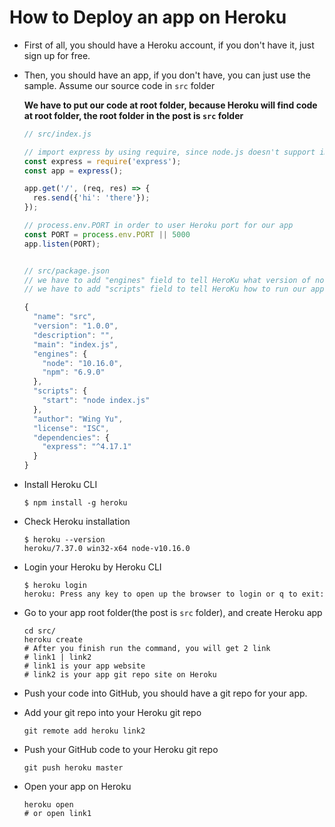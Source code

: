 # How to Deploy an app on Heroku

- First of all, you should have a Heroku account, if you don't have it, just sign up for free.

- Then, you should have an app, if you don't have, you can just use the sample. Assume our source code in `src` folder

  **We have to put our code at root folder, because Heroku will find code at root folder, the root folder in the post is `src` folder**

  ```javascript
  // src/index.js
  
  // import express by using require, since node.js doesn't support import express
  const express = require('express');
  const app = express();
  
  app.get('/', (req, res) => {
    res.send({'hi': 'there'});
  });
  
  // process.env.PORT in order to user Heroku port for our app
  const PORT = process.env.PORT || 5000
  app.listen(PORT);
  
  
  // src/package.json
  // we have to add "engines" field to tell HeroKu what version of node+npm you used
  // we have to add "scripts" field to tell HeroKu how to run our app
  
  {
    "name": "src",
    "version": "1.0.0",
    "description": "",
    "main": "index.js",
    "engines": {
      "node": "10.16.0",
      "npm": "6.9.0"
    },
    "scripts": {
      "start": "node index.js"
    },
    "author": "Wing Yu",
    "license": "ISC",
    "dependencies": {
      "express": "^4.17.1"
    }
  }
  ```

- Install Heroku CLI

  ```shell
  $ npm install -g heroku
  ```

- Check Heroku installation

  ```shell
  $ heroku --version
  heroku/7.37.0 win32-x64 node-v10.16.0
  ```

- Login your Heroku by Heroku CLI

  ```shell
  $ heroku login
  heroku: Press any key to open up the browser to login or q to exit:
  ```

- Go to your app root folder(the post is `src` folder), and create Heroku app

  ```shell
  cd src/
  heroku create
  # After you finish run the command, you will get 2 link
  # link1 | link2
  # link1 is your app website
  # link2 is your app git repo site on Heroku
  ```

- Push your code into GitHub, you should have a git repo for your app.

- Add your git repo into your Heroku git repo

  ```shell
  git remote add heroku link2
  ```

- Push your GitHub code to your Heroku git repo

  ```shell
  git push heroku master
  ```

- Open your app on Heroku 

  ```shell
  heroku open
  # or open link1
  ```

  